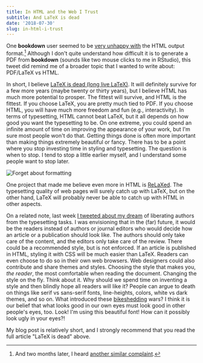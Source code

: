 ```yaml
---
title: In HTML and the Web I Trust
subtitle: And LaTeX is dead
date: '2018-07-30'
slug: in-html-i-trust
---
```


One **bookdown** user seemed to be [very unhappy](https://twitter.com/conjja/status/1023621901602770944)[ with](https://i.imgur.com/5RqREyv.png) the HTML output format.[^1] Although I don't quite understand how difficult it is to generate a PDF from **bookdown** (sounds like two mouse clicks to me in RStudio), this tweet did remind me of a broader topic that I wanted to write about: PDF/LaTeX vs HTML.

In short, I believe [LaTeX is dead (long live LaTeX)](https://www.authorea.com/users/5713/articles/19359). It will definitely survive for a few more years (maybe twenty or thirty years), but I believe HTML has much more potential to prosper. The fittest will survive, and HTML is the fittest. If you choose LaTeX, you are pretty much tied to PDF. If you choose HTML, you will have much more freedom and fun (e.g., interactivity). In terms of typesetting, HTML cannot beat LaTeX, but it all depends on how good you want the typesetting to be. On one extreme, you could spend an infinite amount of time on improving the appearance of your work, but I'm sure most people won't do that. Getting things done is often more important than making things extremely beautiful or fancy. There has to be a point where you stop investing time in styling and typesetting. The question is when to stop. I tend to stop a little earlier myself, and I understand some people want to stop later.

![Forget about formatting](https://slides.yihui.org/gif/flip-table.jpg)

One project that made me believe even more in HTML is [ReLaXed](https://github.com/RelaxedJS/ReLaXed). The typesetting quality of web pages will surely catch up with LaTeX, but on the other hand, LaTeX will probably never be able to catch up with HTML in other aspects.

On a related note, last week [I tweeted about my dream](https://twitter.com/xieyihui/status/1022873179532996609) of liberating authors from the typesetting tasks. I was envisioning that in the (far) future, it would be the readers instead of authors or journal editors who would decide how an article or a publication should look like. The authors should only take care of the content, and the editors only take care of the review. There could be a recommended style, but is not enforced. If an article is published in HTML, styling it with CSS will be much easier than LaTeX. Readers can even choose to do so in their own web browsers. Web designers could also contribute and share themes and styles. Choosing the style that makes you, _the reader_, the most comfortable when reading the document. Changing the style on the fly. Think about it. Why should we spend time on inventing a style and then blindly hope all readers will like it? People can argue to death on things like serif vs sans-serif fonts, line-heights, colors, white vs dark themes, and so on. What introduced these [bikeshedding](https://en.wikipedia.org/wiki/Law_of_triviality) wars? I think it is our belief that what looks good in our own eyes must look good in other people's eyes, too. Look! I'm using this beautiful font! How can it possibly look ugly in your eyes?!

My blog post is relatively short, and I strongly recommend that you read the full article "LaTeX is dead" above.

[^1]: And two months later, I heard [another similar complaint](https://twitter.com/dan_p_simpson/status/1040689040419368960).
